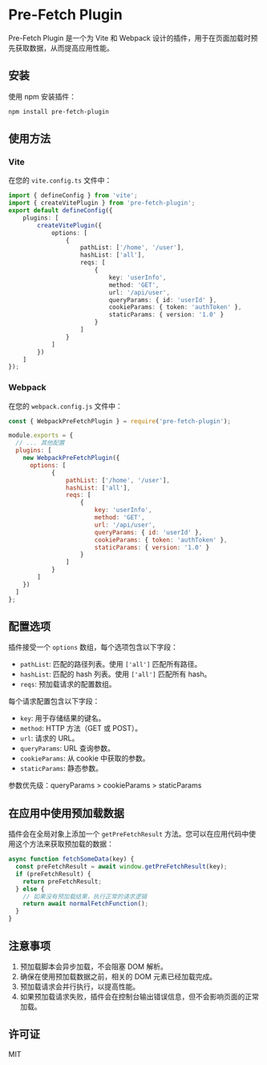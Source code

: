 # Pre-Fetch Plugin

Pre-Fetch Plugin 是一个为 Vite 和 Webpack 设计的插件，用于在页面加载时预先获取数据，从而提高应用性能。

## 安装

使用 npm 安装插件：

```bash
npm install pre-fetch-plugin
```

## 使用方法

### Vite

在您的 `vite.config.ts` 文件中：

```typescript
import { defineConfig } from 'vite';
import { createVitePlugin } from 'pre-fetch-plugin';
export default defineConfig({
    plugins: [
        createVitePlugin({
            options: [
                {
                    pathList: ['/home', '/user'],
                    hashList: ['all'],
                    reqs: [
                        {
                            key: 'userInfo',
                            method: 'GET',
                            url: '/api/user',
                            queryParams: { id: 'userId' },
                            cookieParams: { token: 'authToken' },
                            staticParams: { version: '1.0' }
                        }
                    ]
                }
            ]
        })
    ]
});
```

### Webpack

在您的 `webpack.config.js` 文件中：

```javascript
const { WebpackPreFetchPlugin } = require('pre-fetch-plugin');

module.exports = {
  // ... 其他配置
  plugins: [
    new WebpackPreFetchPlugin({
      options: [
            {
                pathList: ['/home', '/user'],
                hashList: ['all'],
                reqs: [
                    {
                        key: 'userInfo',
                        method: 'GET',
                        url: '/api/user',
                        queryParams: { id: 'userId' },
                        cookieParams: { token: 'authToken' },
                        staticParams: { version: '1.0' }
                    }
                ]
            }
        ]
    })
  ]
};
```

## 配置选项

插件接受一个 `options` 数组，每个选项包含以下字段：

- `pathList`: 匹配的路径列表。使用 `['all']` 匹配所有路径。
- `hashList`: 匹配的 hash 列表。使用 `['all']` 匹配所有 hash。
- `reqs`: 预加载请求的配置数组。

每个请求配置包含以下字段：

- `key`: 用于存储结果的键名。
- `method`: HTTP 方法（GET 或 POST）。
- `url`: 请求的 URL。
- `queryParams`: URL 查询参数。
- `cookieParams`: 从 cookie 中获取的参数。
- `staticParams`: 静态参数。

参数优先级：queryParams > cookieParams > staticParams

## 在应用中使用预加载数据

插件会在全局对象上添加一个 `getPreFetchResult` 方法。您可以在应用代码中使用这个方法来获取预加载的数据：

```javascript
async function fetchSomeData(key) {
  const preFetchResult = await window.getPreFetchResult(key);
  if (preFetchResult) {
    return preFetchResult;
  } else {
    // 如果没有预加载结果，执行正常的请求逻辑
    return await normalFetchFunction();
  }
}
```

## 注意事项

1. 预加载脚本会异步加载，不会阻塞 DOM 解析。
2. 确保在使用预加载数据之前，相关的 DOM 元素已经加载完成。
3. 预加载请求会并行执行，以提高性能。
4. 如果预加载请求失败，插件会在控制台输出错误信息，但不会影响页面的正常加载。

## 许可证

MIT
